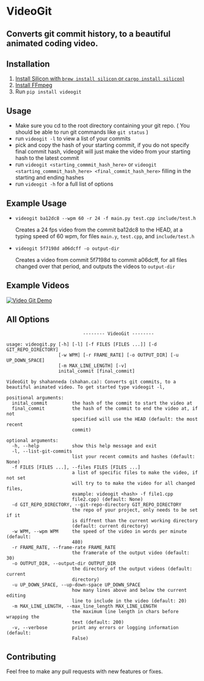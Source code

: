 # VideoGit
## Converts git commit history, to a beautiful animated coding video.
## Installation
1. [Install Silicon with `brew install silicon` or `cargo install silicon`)](https://github.com/Aloxaf/silicon)
2. [Install FFmpeg](https://ffmpeg.org/)
3. Run `pip install videogit`
## Usage
- Make sure you cd to the root directory containing your git repo. ( You should be able to run git commands like `git status` )
- run `videogit -l` to view a list of your commits
- pick and copy the hash of your starting commit, if you do not specify final commit hash, videogit will just make the video from your starting hash to the latest commit
- run `videogit <starting_commmit_hash_here>` or `videogit <starting_commmit_hash_here> <final_commit_hash_here>` filling in the starting and ending hashes
- run `videogit -h` for a full list of options

## Example Usage
- `videogit ba12dc8 --wpm 60 -r 24 -f main.py test.cpp include/test.h`
  
  Creates a 24 fps video from the commit ba12dc8 to the HEAD, at a typing speed of 60 wpm, for files `main.y`, `test.cpp`, and `include/test.h`
 
- `videogit 5f7198d a06dcff -o output-dir` 

  Creates a video from commit 5f7198d to commit a06dcff, for all files changed over that period, and outputs the videos to `output-dir`
## Example Videos
[![Video Git Demo](https://img.youtube.com/vi/872y0LlQmGg/0.jpg)](https://www.youtube.com/watch?v=872y0LlQmGg)

## All Options
```
                            -------- VideoGit --------                          

usage: videogit.py [-h] [-l] [-f FILES [FILES ...]] [-d GIT_REPO_DIRECTORY]
                   [-w WPM] [-r FRAME_RATE] [-o OUTPUT_DIR] [-u UP_DOWN_SPACE]
                   [-m MAX_LINE_LENGTH] [-v]
                   inital_commit [final_commit]

VideoGit by shahanneda (shahan.ca): Converts git commits, to a
beautiful animated video. To get started type videogit -l,

positional arguments:
  inital_commit         the hash of the commit to start the video at
  final_commit          the hash of the commit to end the video at, if not
                        specified will use the HEAD (default: the most recent
                        commit)

optional arguments:
  -h, --help            show this help message and exit
  -l, --list-git-commits
                        list your recent commits and hashes (default: None)
  -f FILES [FILES ...], --files FILES [FILES ...]
                        a list of specific files to make the video, if not set
                        will try to to make the video for all changed files,
                        example: videogit <hash> -f file1.cpp
                        file2.cpp) (default: None)
  -d GIT_REPO_DIRECTORY, --git-repo-directory GIT_REPO_DIRECTORY
                        the repo of your project, only needs to be set if it
                        is diffrent than the current working directory
                        (default: current directory)
  -w WPM, --wpm WPM     the speed of the video in words per minute (default:
                        480)
  -r FRAME_RATE, --frame-rate FRAME_RATE
                        the framerate of the output video (default: 30)
  -o OUTPUT_DIR, --output-dir OUTPUT_DIR
                        the directory of the output videos (default: current
                        directory)
  -u UP_DOWN_SPACE, --up-down-space UP_DOWN_SPACE
                        how many lines above and below the current editing
                        line to include in the video (default: 20)
  -m MAX_LINE_LENGTH, --max_line_length MAX_LINE_LENGTH
                        the maximum line length in chars before wrapping the
                        text (default: 200)
  -v, --verbose         print any errors or logging information (default:
                        False)
```


## Contributing
Feel free to make any pull requests with new features or fixes.
